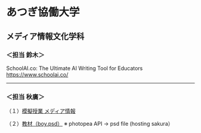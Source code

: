 # あつぎ協働大学
## メディア情報文化学科

### ＜担当 鈴木＞

<p>SchoolAI.co: The Ultimate AI Writing Tool for Educators  
<a href="">https://www.schoolai.co/</a></p>




---

### ＜担当 秋廣＞

<p>（１）<a href="https://docs.google.com/document/d/1Ut9WO3A-RqDD8ePBsbFgLWgA9UmANCn2y-5qTIYwZUk/edit?usp=sharing" target="_blank">模擬授業 メディア情報</a></p>

<p>（２）<a href="https://www.photopea.com#%7B%22files%22%3A%5B%22https%3A%2F%2Fakitec.org%2Fboy.psd%22%5D%2C%22resources%22%3A%5B%22https%3A%2F%2Fakitec.org%2Fspbrushes.abr%22%5D%7D
" target="_blank">教材（boy.psd）</a>  ※ photopea API → psd file (hosting sakura）</p>

<p></p>



